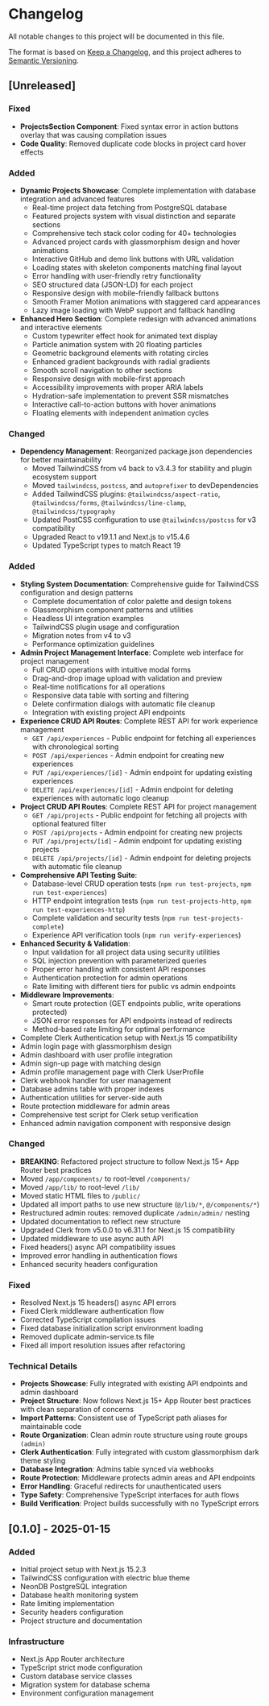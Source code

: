 # Changelog

All notable changes to this project will be documented in this file.

The format is based on [Keep a Changelog](https://keepachangelog.com/en/1.0.0/),
and this project adheres to [Semantic Versioning](https://semver.org/spec/v2.0.0.html).

## [Unreleased]

### Fixed
- **ProjectsSection Component**: Fixed syntax error in action buttons overlay that was causing compilation issues
- **Code Quality**: Removed duplicate code blocks in project card hover effects

### Added
- **Dynamic Projects Showcase**: Complete implementation with database integration and advanced features
  - Real-time project data fetching from PostgreSQL database
  - Featured projects system with visual distinction and separate sections
  - Comprehensive tech stack color coding for 40+ technologies
  - Advanced project cards with glassmorphism design and hover animations
  - Interactive GitHub and demo link buttons with URL validation
  - Loading states with skeleton components matching final layout
  - Error handling with user-friendly retry functionality
  - SEO structured data (JSON-LD) for each project
  - Responsive design with mobile-friendly fallback buttons
  - Smooth Framer Motion animations with staggered card appearances
  - Lazy image loading with WebP support and fallback handling
- **Enhanced Hero Section**: Complete redesign with advanced animations and interactive elements
  - Custom typewriter effect hook for animated text display
  - Particle animation system with 20 floating particles
  - Geometric background elements with rotating circles
  - Enhanced gradient backgrounds with radial gradients
  - Smooth scroll navigation to other sections
  - Responsive design with mobile-first approach
  - Accessibility improvements with proper ARIA labels
  - Hydration-safe implementation to prevent SSR mismatches
  - Interactive call-to-action buttons with hover animations
  - Floating elements with independent animation cycles

### Changed
- **Dependency Management**: Reorganized package.json dependencies for better maintainability
  - Moved TailwindCSS from v4 back to v3.4.3 for stability and plugin ecosystem support
  - Moved `tailwindcss`, `postcss`, and `autoprefixer` to devDependencies
  - Added TailwindCSS plugins: `@tailwindcss/aspect-ratio`, `@tailwindcss/forms`, `@tailwindcss/line-clamp`, `@tailwindcss/typography`
  - Updated PostCSS configuration to use `@tailwindcss/postcss` for v3 compatibility
  - Upgraded React to v19.1.1 and Next.js to v15.4.6
  - Updated TypeScript types to match React 19

### Added
- **Styling System Documentation**: Comprehensive guide for TailwindCSS configuration and design patterns
  - Complete documentation of color palette and design tokens
  - Glassmorphism component patterns and utilities
  - Headless UI integration examples
  - TailwindCSS plugin usage and configuration
  - Migration notes from v4 to v3
  - Performance optimization guidelines
- **Admin Project Management Interface**: Complete web interface for project management
  - Full CRUD operations with intuitive modal forms
  - Drag-and-drop image upload with validation and preview
  - Real-time notifications for all operations
  - Responsive data table with sorting and filtering
  - Delete confirmation dialogs with automatic file cleanup
  - Integration with existing project API endpoints
- **Experience CRUD API Routes**: Complete REST API for work experience management
  - `GET /api/experiences` - Public endpoint for fetching all experiences with chronological sorting
  - `POST /api/experiences` - Admin endpoint for creating new experiences
  - `PUT /api/experiences/[id]` - Admin endpoint for updating existing experiences
  - `DELETE /api/experiences/[id]` - Admin endpoint for deleting experiences with automatic logo cleanup
- **Project CRUD API Routes**: Complete REST API for project management
  - `GET /api/projects` - Public endpoint for fetching all projects with optional featured filter
  - `POST /api/projects` - Admin endpoint for creating new projects
  - `PUT /api/projects/[id]` - Admin endpoint for updating existing projects
  - `DELETE /api/projects/[id]` - Admin endpoint for deleting projects with automatic file cleanup
- **Comprehensive API Testing Suite**:
  - Database-level CRUD operation tests (`npm run test-projects`, `npm run test-experiences`)
  - HTTP endpoint integration tests (`npm run test-projects-http`, `npm run test-experiences-http`)
  - Complete validation and security tests (`npm run test-projects-complete`)
  - Experience API verification tools (`npm run verify-experiences`)
- **Enhanced Security & Validation**:
  - Input validation for all project data using security utilities
  - SQL injection prevention with parameterized queries
  - Proper error handling with consistent API responses
  - Authentication protection for admin operations
  - Rate limiting with different tiers for public vs admin endpoints
- **Middleware Improvements**:
  - Smart route protection (GET endpoints public, write operations protected)
  - JSON error responses for API endpoints instead of redirects
  - Method-based rate limiting for optimal performance
- Complete Clerk Authentication setup with Next.js 15 compatibility
- Admin login page with glassmorphism design
- Admin dashboard with user profile integration
- Admin sign-up page with matching design
- Admin profile management page with Clerk UserProfile
- Clerk webhook handler for user management
- Database admins table with proper indexes
- Authentication utilities for server-side auth
- Route protection middleware for admin areas
- Comprehensive test script for Clerk setup verification
- Enhanced admin navigation component with responsive design

### Changed
- **BREAKING**: Refactored project structure to follow Next.js 15+ App Router best practices
- Moved `/app/components/` to root-level `/components/`
- Moved `/app/lib/` to root-level `/lib/`
- Moved static HTML files to `/public/`
- Updated all import paths to use new structure (`@/lib/*`, `@/components/*`)
- Restructured admin routes: removed duplicate `/admin/admin/` nesting
- Updated documentation to reflect new structure
- Upgraded Clerk from v5.0.0 to v6.31.1 for Next.js 15 compatibility
- Updated middleware to use async auth API
- Fixed headers() async API compatibility issues
- Improved error handling in authentication flows
- Enhanced security headers configuration

### Fixed
- Resolved Next.js 15 headers() async API errors
- Fixed Clerk middleware authentication flow
- Corrected TypeScript compilation issues
- Fixed database initialization script environment loading
- Removed duplicate admin-service.ts file
- Fixed all import resolution issues after refactoring

### Technical Details
- **Projects Showcase**: Fully integrated with existing API endpoints and admin dashboard
- **Project Structure**: Now follows Next.js 15+ App Router best practices with clean separation of concerns
- **Import Patterns**: Consistent use of TypeScript path aliases for maintainable code
- **Route Organization**: Clean admin route structure using route groups `(admin)`
- **Clerk Authentication**: Fully integrated with custom glassmorphism dark theme styling
- **Database Integration**: Admins table synced via webhooks
- **Route Protection**: Middleware protects admin areas and API endpoints
- **Error Handling**: Graceful redirects for unauthenticated users
- **Type Safety**: Comprehensive TypeScript interfaces for auth flows
- **Build Verification**: Project builds successfully with no TypeScript errors

## [0.1.0] - 2025-01-15

### Added
- Initial project setup with Next.js 15.2.3
- TailwindCSS configuration with electric blue theme
- NeonDB PostgreSQL integration
- Database health monitoring system
- Rate limiting implementation
- Security headers configuration
- Project structure and documentation

### Infrastructure
- Next.js App Router architecture
- TypeScript strict mode configuration
- Custom database service classes
- Migration system for database schema
- Environment configuration management